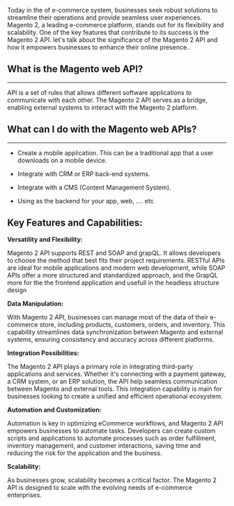 Today in the of e-commerce system, businesses seek robust solutions to streamline their operations and provide seamless user experiences. Magento 2, a leading e-commerce platform, stands out for its flexibility and scalability. One of the key features that contribute to its success is the Magento 2 API. let's talk about the significance of the Magento 2 API and how it empowers businesses to enhance their online presence..

## What is the Magento web API? 
-----

API is a set of rules that allows different software applications to communicate with each other. The Magento 2 API serves as a bridge, enabling external systems to interact with the Magento 2 platform.

## What can I do with the Magento web APIs?
-----

- Create a mobile application. This can be a traditional app that a user downloads on a mobile device.

- Integrate with CRM or ERP back-end systems.

- Integrate with a CMS (Content Management System).

- Using as the backend for your app, web, .... etc


## Key Features and Capabilities:

**Versatility and Flexibility:**

Magento 2 API supports REST and SOAP and grapQL. It allows developers to choose the method that best fits their project requirements. RESTful APIs are ideal for mobile applications and modern web development, while SOAP APIs offer a more structured and standardized approach, and the GrapQL more for the the frontend application and usefull in the headless structure design 

**Data Manipulation:**

With Magento 2 API, businesses can manage most of the data of their e-commerce store, including products, customers, orders, and inventory. This capability streamlines data synchronization between Magento and external systems, ensuring consistency and accuracy across different platforms.

**Integration Possibilities:**

The Magento 2 API plays a primary role in integrating third-party applications and services. Whether it's connecting with a payment gateway, a CRM system, or an ERP solution, the API help seamless communication between Magento and external tools. This integration capability is main for businesses looking to create a unified and efficient operational ecosystem.

**Automation and Customization:**

Automation is key in optimizing eCommerce workflows, and Magento 2 API empowers businesses to automate tasks. Developers can create custom scripts and applications to automate processes such as order fulfillment, inventory management, and customer interactions, saving time and reducing the risk for the application and the business.

**Scalability:**

As businesses grow, scalability becomes a critical factor. The Magento 2 API is designed to scale with the evolving needs of e-commerce enterprises.
